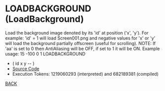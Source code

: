 # LOADBACKGROUND &emsp; (LoadBackground)
Load the background image denoted by its 'id' at position ('x', 'y'). For example: 'id' = 1 will load Screen001.png and negative values for 'x' or 'y' will load the background partially offscreen (useful for scrolling). NOTE: If 'aa' is set to 0 then AntiAliasing will be OFF, if set to 1 it will be ON. Example usage: 15 -100 0 1 LOADBACKGROUND
* ( id x y -- )
* [Source Code](../words/graphics/LoadBackground.cs)
* Execution Tokens: 1219060293 (interpreted) and 682189381 (compiled)


[BACK](builtins.md#LoadBackground)
